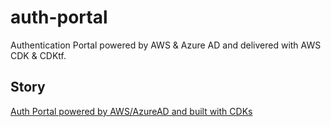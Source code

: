 # auth-portal
Authentication Portal powered by AWS & Azure AD and delivered with AWS CDK & CDKtf.

## Story
[Auth Portal powered by AWS/AzureAD and built with CDKs](https://medium.com/faun/aws-aad-auth-portal-cdk-56c782e3a048)
